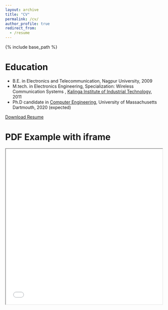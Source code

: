 ```yaml
---
layout: archive
title: "CV"
permalink: /cv/
author_profile: true
redirect_from:
  - /resume
---
```


{% include base_path %}

Education
======
* B.E. in Electronics and Telecommunication, Nagpur University, 2009
* M.tech. in Electronics Engineering, Specialization: Wireless Communication Systems , [Kalinga Institute of Industrial Technology](https://electronics.kiit.ac.in/), 2011
* Ph.D candidate in [Computer Engineering](https://sasdlc.org/lab/assets/html/saikath.html), University of Massachusetts Dartmouth, 2020 (expected)

[Download Resume](http://saikath1.github.io/files/Resume.pdf)

<body>
   <h1>PDF Example with iframe</h1>
   <iframe src="/files/Resume.pdf" width="100%" height="500px">
   </iframe>
 </body>
